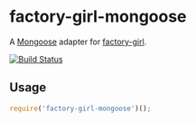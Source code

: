 factory-girl-mongoose
=====================

A [Mongoose](http://http://mongoosejs.com/) adapter for [factory-girl](https://github.com/aexmachina/factory-girl).

[![Build Status](https://travis-ci.org/jesseclark/factory-girl-mongoose.png)](https://travis-ci.org/jesseclark/factory-girl-mongoose)

## Usage

```javascript
require('factory-girl-mongoose')();
```
